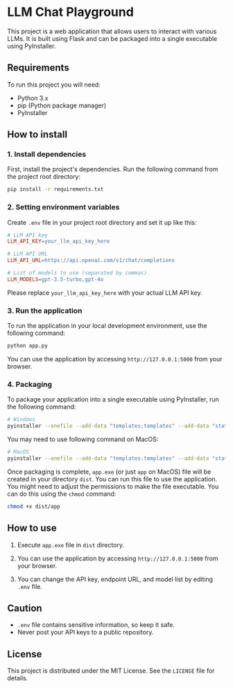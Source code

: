 # LLM Chat Playground

This project is a web application that allows users to interact with various LLMs. It is built using Flask and can be packaged into a single executable using PyInstaller.

## Requirements

To run this project you will need:
- Python 3.x
- pip (Python package manager)
- PyInstaller

## How to install

### 1. Install dependencies

First, install the project's dependencies. Run the following command from the project root directory:

```bash
pip install -r requirements.txt
```

### 2. Setting environment variables

Create `.env` file in your project root directory and set it up like this:

```makefile
# LLM API key
LLM_API_KEY=your_llm_api_key_here

# LLM API URL
LLM_API_URL=https://api.openai.com/v1/chat/completions

# List of models to use (separated by commas)
LLM_MODELS=gpt-3.5-turbo,gpt-4o
```
Please replace `your_llm_api_key_here` with your actual LLM API key.

### 3. Run the application

To run the application in your local development environment, use the following command:

```bash
python app.py
```
You can use the application by accessing `http://127.0.0.1:5000` from your browser.

### 4. Packaging

To package your application into a single executable using PyInstaller, run the following command:

```bash
# Windows
pyinstaller --onefile --add-data "templates;templates" --add-data "static;static" app.py
```

You may need to use following command on MacOS:

```bash
# MacOS
pyinstaller --onefile --add-data "templates:templates" --add-data "static:static" app.py
```

Once packaging is complete, `app.exe` (or just `app` on MacOS) file will be created in your directory `dist`. You can run this file to use the application. You might need to adjust the permissions to make the file executable. You can do this using the `chmod` command:

```bash
chmod +x dist/app
```

## How to use

1. Execute `app.exe` file in `dist` directory.

2. You can use the application by accessing `http://127.0.0.1:5000` from your browser.

3. You can change the API key, endpoint URL, and model list by editing `.env` file.

## Caution

- `.env` file contains sensitive information, so keep it safe.
- Never post your API keys to a public repository.

## License

This project is distributed under the MIT License. See the `LICENSE` file for details.
